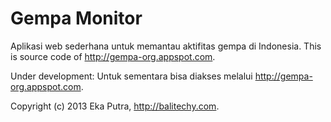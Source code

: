 
Gempa Monitor
=============

Aplikasi web sederhana untuk memantau aktifitas gempa di Indonesia.
This is source code of http://gempa-org.appspot.com.

Under development: Untuk sementara bisa diakses melalui http://gempa-org.appspot.com.

Copyright (c) 2013 Eka Putra, http://balitechy.com.
